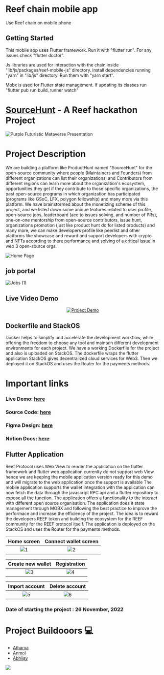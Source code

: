 # Reef chain mobile app

Use Reef chain on mobile phone

## Getting Started
This mobile app uses Flutter framework. Run it with "flutter run". For any issues check "flutter doctor".

Js libraries are used for interaction with the chain inside "lib/js/packages/reef-mobile-js" directory. Install dependencies running "yarn" in "lib/js" directory. Run them with "yarn start".

Mobx is used for Flutter state management. If updating its classes run "flutter pub run build_runner watch"

# [SourceHunt](https://github.com/anmol-Git/reef_hackathon_project) - A Reef hackathon Project

![Purple Futuristic Metaverse Presentation](https://user-images.githubusercontent.com/64387054/204603843-471a837a-003c-4586-9abd-dde4f0fdf991.png)


# Project Description

We are building a platform like ProductHunt named "SourceHunt" for the open-source community where people (Maintainers and Founders) from different organizations can list their organizations, and Contributors from different regions can learn more about the organization's ecosystem, opportunities they get if they contribute to those specific organizations, the past open-source programs in which organization has participated (programs like GSoC, LFX, polygon fellowship) and many more via this platform. We have brainstormed about the monetizing scheme of this project, and we listed down some unique features related to user profile, open-source jobs, leaderboard (acc to issues solving, and number of PRs), one-on-one mentorship from open-source contributors, issue hunt, organizations promotion (just like product hunt do for listed products) and many more, we can make developers profile like peerlist and other platforms like showcase and reward and support developers with crypto and NFTs according to there performance and solving of a critical issue in web 3 open-source orgs.

![Home Page](https://user-images.githubusercontent.com/64387054/204601676-69356e84-aefc-424c-9f35-3585bbe9b698.png)

## job portal 

![Jobs (1)](https://user-images.githubusercontent.com/64387054/205486937-574f78ee-ef90-4afe-b107-9b99209302e0.png)


## Live Video Demo

<div align="center">

[![Project Demo](https://cdn.loom.com/sessions/thumbnails/c8b3df6c7e5144a9a2f09359fd7480d6-with-play.gif)](https://www.loom.com/embed/c8b3df6c7e5144a9a2f09359fd7480d6 "Video Title")

</div>

## Dockerfile and StackOS

Docker helps to simplify and accelerate the development workflow, while offering the freedom to choose any tool and maintain different development environments for each project. We have a working Dockerfile for the project and also is uploaded on StackOS. The dockerfile wraps the flutter application StackOS gives decentralized cloud services for Web3. Then we deployed it on StackOS and uses the Router for the payments methods.


# Important links  


### Live Demo: [here](https://www.loom.com/share/c8b3df6c7e5144a9a2f09359fd7480d6)
### Source Code: [here](https://github.com/Abhijay007/Source-hunt)
### FIgma Design: [here](https://www.figma.com/file/C7AGOBZAA4RW4F1KnUKnwr/Source-Hunt?node-id=0%3A1&t=veCvwy5GYCy7zEEl-1)
### Notion Docs: [here](https://www.notion.so/Source-Hunt-490cb8ef4e964d78beb07c3915a895b6)

## Flutter Application

Reef Protocol uses Web View to render the application on the flutter framework and flutter web application currenlty do not support web View hence we are keeping the mobile application version ready for this demo and will migrate to the web application once the support is available
The mobile application supports the wallet integration with the application can now fetch the data through the javascript RPC api and a flutter repository to expose all the function. The application offers a functionality to the interact with different open source organisation. The application does it state management through MOBX and following the best practice to improve the performace and increase the efficiency of the project. The idea is to reward the developers REEF token and building the ecosystem for the REEF community for the REEF protocol itself.  The application is deployed on the StackOS and uses the Router for the payments methods.


Home screen          |  Connect wallet screen            
:-------------------------:|:-------------------------:|
![1](https://user-images.githubusercontent.com/64387054/205487533-177aedc9-5e0b-43dc-beb1-89c91fc45485.jpeg)|![2](https://user-images.githubusercontent.com/64387054/205487540-d238358e-1bb3-438c-aed0-47deaa06a19d.jpeg)


Create new wallet          |  Registration         
:-------------------------:|:-------------------------:|
![3](https://user-images.githubusercontent.com/64387054/205487584-5d7da492-47ab-406c-98e2-4136bb585e4f.jpeg)|![4](https://user-images.githubusercontent.com/64387054/205487590-4de26677-eb67-45a2-9c05-3e2e9b6f9586.jpeg)



Import account         |  Delete account            
:-------------------------:|:-------------------------:|
![5](https://user-images.githubusercontent.com/64387054/205487683-9783c2a5-4096-482b-97ae-8e975084b6dd.jpeg)|![6](https://user-images.githubusercontent.com/64387054/205487699-fac93505-4460-4081-bf71-7b8340dca2a2.jpeg)


### Date of starting the project : 26 November, 2022



# Project Buildooors 💻

- [Atharva](https://twitter.com/wired_hikari)
- [Anmol](https://twitter.com/anmol_twt) 
- [Abhijay](https://twitter.com/CodeInVeins)

<a href="https://github.com/Abhijay007/Source-hunt/graphs/contributors">
  <img src="https://contrib.rocks/image?repo=Abhijay007/Source-hunt" />
</a>
